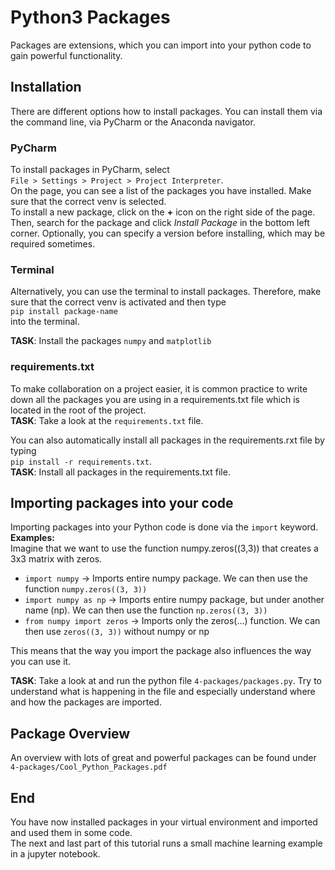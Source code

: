 # Python3 Packages
Packages are extensions, which you can import into your python code to gain powerful functionality.

## Installation
There are different options how to install packages. You can install them via the command line, via PyCharm or the Anaconda navigator. 
  
### PyCharm
To install packages in PyCharm, select  
`File > Settings > Project > Project Interpreter`.  
On the page, you can see a list of the packages you have installed. Make sure that the correct venv is selected.  
To install a new package, click on the **+** icon on the right
side of the page. Then, search for the package and click *Install Package* in the bottom left corner. Optionally, you can specify a version before installing, which may be required sometimes.  
  
### Terminal
Alternatively, you can use the terminal to install packages. Therefore, make sure that the correct venv is activated and then type  
`pip install package-name`  
into the terminal.  

**TASK**: Install the packages `numpy` and `matplotlib`

### requirements.txt
To make collaboration on a project easier, it is common practice to write down all the packages you are using in a requirements.txt file which is located in the root of the project.  
**TASK**: Take a look at the `requirements.txt` file.  
  
You can also automatically install all packages in the requirements.rxt file by typing  
`pip install -r requirements.txt`.  
**TASK**: Install all packages in the requirements.txt file.

## Importing packages into your code
Importing packages into your Python code is done via the `import` keyword.
**Examples:**  
Imagine that we want to use the function numpy.zeros((3,3)) that creates a 3x3 matrix with zeros.
- `import numpy` -> Imports entire numpy package. We can then use the function `numpy.zeros((3, 3))`
- `import numpy as np` -> Imports entire numpy package, but under another name (np). We can then use the function `np.zeros((3, 3))`
- `from numpy import zeros` -> Imports only the zeros(...) function. We can then use `zeros((3, 3))` without numpy or np  
  
This means that the way you import the package also influences the way you can use it.
  
**TASK**: Take a look at and run the python file `4-packages/packages.py`. Try to understand what is happening in the file and especially understand where and how the packages are imported.

## Package Overview
An overview with lots of great and powerful packages can be found under   
`4-packages/Cool_Python_Packages.pdf`

## End
You have now installed packages in your virtual environment and imported and used them in some code.  
The next and last part of this tutorial runs a small machine learning example in a jupyter notebook.